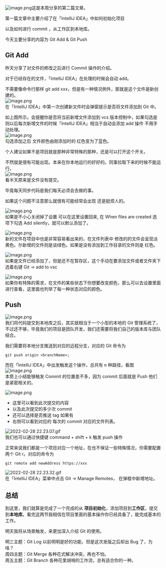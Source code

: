![image.png](images/add-push-git-idea/8817cd2b0cf9d146bd5b5df70c606323.png)这是本周分享的第二篇文章。

第一篇文章中主要介绍了在「IntelliJ IDEA」中如何初始化项目

以及如何进行 commit ，从工作区到本地库。

今天主要分享的内容为 Git Add & Git Push

## Git Add

昨天分享了对文件的修改之后进行 Commit 操作的介绍。

对于已经存在的文件，「IntelliJ IDEA」在处理的时候会自动 add。

不需要像命令行那样 git add xxx，但是有一种情况例外，那就是这个文件是新创建的。<br />![image.png](images/add-push-git-idea/6cca8a2ad17cfad8cc9dc77a6d5e2a0a.png)<br />在「IntelliJ IDEA」中第一次创建新文件时会弹窗提示是否将文件添加到 Git 中。

如上图所示。会提醒你是否将当前新增文件添加到 vcs 版本控制中，如果勾选是则以后每次新增文件的时候「IntelliJ IDEA」相当于自动会添加 add 操作 不用手动处理。<br />![image.png](images/add-push-git-idea/1a3cd69b563d60c2599040f659e9f7a1.png)<br />勾选添加之后 文件颜色由刚添加时的 红色变为了蓝色。

个人建议如果不是项目就是那种非常特殊的那种，还是可以打开这个开关。

不然就是很有可能出现。本来在你本地运行的好好的。同事拉取下来的时候不能运行。<br />![image.png](images/add-push-git-idea/8a874dbd8bf99e90f45c92f85898dae7.png)<br />看半天原来是文件没有提交。

毕竟每天同步代码是我们每天必须会去做的事。

如果这个问题不注意那么就很有可能经常会出现 还是挺烦人的。

![image.png](images/add-push-git-idea/8fb397315e77f85915347fbac6973aa2.png)<br />如果是不小心关闭掉了设置 可以在这里设置回来, 在 When files are created 选项下勾选 Add silently，就可以默认添加了。

![image.png](images/add-push-git-idea/746fa182e8cce09ec3dda6d301c16f45.png)<br />新的文件在项目中也是非常容易看出来的，在文件列表中 修改的的文件会呈现淡黄色。尔新增的文件则是谈绿色。如果是没有添加到工作目录的文件则是 红色。

![image.png](images/add-push-git-idea/90ad5383cf8003fc15b4c52d7d9e4839.png)<br />如果是文件已经添加了，但是还不在暂存区，这个手动在要添加文件或者文件夹下选着右键 Git -> add to vsc

![image.png](images/add-push-git-idea/844417515d447ac933b0c5a81e664ff9.png)<br />如果你有特殊的需求，在文件的某些状态下你想要改变颜色，那么可以去设置里面进行查看，这里面也列举了每一种状态对应的颜色。

## Push

![image.png](images/add-push-git-idea/581fff8c392bbd445e1425633d53af68.png)<br />我们将代码提交到本地库之后，其实就相当于一个小型的本地的 Git 管理系统了，不过还不够，毕竟我们的项目是团队开发，我们还需要将我们自己的版本库与团队结合。

我们需要将本地分支推送到对应的远程分支，对应的 Git 命令为

```shell
git push origin <branchName>;
```

而在「IntelliJ IDEA」中出发触发这个操作，总共有 n 种路径，看图<br />![image.png](images/add-push-git-idea/263a37ad9d35ee2a475cd7ccda002062.png)<br />本质上小结能够触发 Commit 的位置差不多，因为 commit 后面就是 Push 他们是紧密相关的。

![image.png](images/add-push-git-idea/527832638e974b31ea33f83b95258f5f.png)

- 这里可以看到此次提交的内容
- 以及此次提交的多少次 commit
- 还可以选择是否推送 tag 如果有
- 右侧可以看到对应的 每次的 commit 对应的文件列表。

![2022-02-28 22.23.07.gif](images/add-push-git-idea/9d98e600ce43cee139fdb71146c74631.23.07.gif)<br />我们也可以通过快捷键 command + shift + k 触发 push 操作

正常来说我们都是一个项目对应一个地址，在也不保证一些特殊情况，你需要配置两个 Git r。对应的命令为

```shell
git remote add newAddress https://xxx
```

![2022-02-28 22.23.32.gif](images/add-push-git-idea/1bb4a16df628b6e9017c0be0f3194d23.23.32.gif)<br />在「IntelliJ IDEA」菜单中点击 Git -> Manage Remotes， 在弹框中新增地址。

## 总结

到这里，我们就算是完成了一个完成的从 **项目初始化**，添加项目到**工作区**，提交到**本地库**。看完这两节我相信在项目里面的基本操作你已经具备了，能完成基本的工作。

明天我将从场景触发，来更加深入介绍 Git 的使用。

明三主题：Git Log 以前明明是好的功能，但是这次发版之后却出 Bug 了，为啥？<br />周四主题：Git Merge 各种花式解决冲突，再也不怕。<br />周五主题：Git Branch 各种花里胡哨的工作流，总有适合你的一种。

